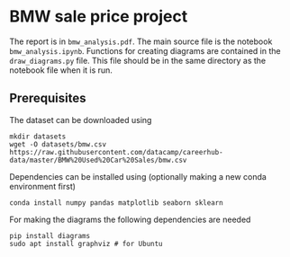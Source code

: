 # BMW sale price project

The report is in `bmw_analysis.pdf`. The main source file is the
notebook `bmw_analysis.ipynb`. Functions for creating diagrams are
contained in the `draw_diagrams.py` file. This file should be in the
same directory as the notebook file when it is run.


## Prerequisites

The dataset can be downloaded using

```
mkdir datasets
wget -O datasets/bmw.csv https://raw.githubusercontent.com/datacamp/careerhub-data/master/BMW%20Used%20Car%20Sales/bmw.csv
```

Dependencies can be installed using (optionally making a new conda
environment first)

```
conda install numpy pandas matplotlib seaborn sklearn
```

For making the diagrams the following dependencies are needed
```
pip install diagrams
sudo apt install graphviz # for Ubuntu
```
